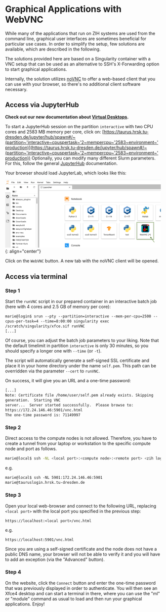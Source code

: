 # Graphical Applications with WebVNC

While many of the applications that run on ZIH systems are used from the command line,
graphical user interfaces are sometimes beneficial for particular use cases.
In order to simplify the setup, few solutions are available, which are described in the following.

The solutions provided here are based on a Singularity container with a VNC setup that can be
used as an alternative to SSH's X-Forwarding option to start graphical applications.

Internally, the solution utilizes [noVNC](https://novnc.com) to offer a web-based client that you
can use with your browser, so there's no additional client software necessary.

## Access via JupyterHub

**Check out our new documentation about [Virtual Desktops](../software/virtual_desktops.md).**

To start a JupyterHub session on the partition `interactive` with two CPU
cores and 2583 MB memory per core, click on: [https://taurus.hrsk.tu-dresden.de/jupyter/hub/spawn#/~(partition~'interactive~cpuspertask~'2~mempercpu~'2583~environment~'production)](https://taurus.hrsk.tu-dresden.de/jupyter/hub/spawn#/~(partition~'interactive~cpuspertask~'2~mempercpu~'2583~environment~'production))
Optionally, you can modify many different Slurm parameters.
For this, follow the general [JupyterHub](../access/jupyterhub.md) documentation.

Your browser should load JupyterLab, which looks like this:

![JupyterLab and WebVNC](misc/jupyterlab_and_webvnc.png)
{: align="center"}

Click on the `WebVNC` button. A new tab with the noVNC client will be opened.

## Access via terminal

### Step 1

Start the `runVNC` script in our prepared container in an interactive batch job (here with 4 cores
and 2.5 GB of memory per core):

```console
marie@login$ srun --pty --partition=interactive --mem-per-cpu=2500 --cpus-per-task=4 --time=8:00:00 singularity exec /scratch/singularity/xfce.sif runVNC
[...]
```

Of course, you can adjust the batch job parameters to your liking. Note that the default timelimit
in partition `interactive` is only 30 minutes, so you should specify a longer one with `--time` (or `-t`).

The script will automatically generate a self-signed SSL certificate and place it in your home
directory under the name `self.pem`. This path can be overridden via the parameter `--cert` to
`runVNC`.

On success, it will give you an URL and a one-time password:

```console
[...]
Note: Certificate file /home/user/self.pem already exists. Skipping generation.  Starting VNC
server...  Server started successfully.  Please browse to: https://172.24.146.46:5901/vnc.html
The one-time password is: 71149997
```

### Step 2

Direct access to the compute nodes is not allowed. Therefore, you have to create a tunnel from your
laptop or workstation to the specific compute node and port as follows.

```bash
marie@local$ ssh -NL <local port>:<compute node>:<remote port> <zih login>@tauruslogin.hrsk.tu-dresden.de
```

e.g.

```console
marie@local$ ssh -NL 5901:172.24.146.46:5901 marie@tauruslogin.hrsk.tu-dresden.de
```

### Step 3

Open your local web-browser and connect to the following URL, replacing `<local port>` with the
local port you specified in the previous step:

```
https://localhost:<local port>/vnc.html
```

e.g.

```
https://localhost:5901/vnc.html
```

Since you are using a self-signed certificate and the node does not have a public DNS name, your
browser will not be able to verify it and you will have to add an exception (via the "Advanced"
button).

### Step 4

On the website, click the `Connect` button and enter the one-time password that was previously
displayed in order to authenticate. You will then see an Xfce4 desktop and can start a terminal in
there, where you can use the "ml" or "module" command as usual to load and then run your graphical
applications. Enjoy!
